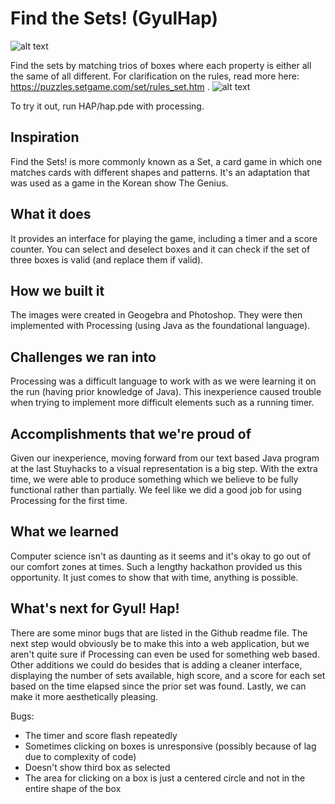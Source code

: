 # Find the Sets! (GyulHap)

![alt text](https://github.com/austin-leung/GyulHap/blob/master/HAP/Image.png?raw=true)

Find the sets by matching trios of boxes where each property is either all the same of all different. For clarification on the rules, read more here: https://puzzles.setgame.com/set/rules_set.htm .
![alt text](https://github.com/austin-leung/GyulHap/blob/master/HAP/SGH_Set_Explanation.png?raw=true)

To try it out, run HAP/hap.pde with processing.

## Inspiration
Find the Sets! is more commonly known as a Set, a card game in which one matches cards with different shapes and patterns. It's an adaptation that was used as a game in the Korean show The Genius. 

## What it does
It provides an interface for playing the game, including a timer and a score counter. You can select and deselect boxes and it can check if the set of three boxes is valid (and replace them if valid).

## How we built it
The images were created in Geogebra and Photoshop. They were then implemented with Processing (using Java as the foundational language).

## Challenges we ran into
Processing was a difficult language to work with as we were learning it on the run (having prior knowledge of Java). This inexperience caused trouble when trying to implement more difficult elements such as a running timer. 

## Accomplishments that we're proud of
Given our inexperience, moving forward from our text based Java program at the last Stuyhacks to a visual representation is a big step. With the extra time, we were able to produce something which we believe to be fully functional rather than partially. We feel like we did a good job for using Processing for the first time.

## What we learned
Computer science isn't as daunting as it seems and it's okay to go out of our comfort zones at times. Such a lengthy hackathon provided us this opportunity. It just comes to show that with time, anything is possible.

## What's next for Gyul! Hap!
There are some minor bugs that are listed in the Github readme file. The next step would obviously be to make this into a web application, but we aren't quite sure if Processing can even be used for something web based. Other additions we could do besides that is adding a cleaner interface, displaying the number of sets available, high score, and a score for each set based on the time elapsed since the prior set was found. Lastly, we can make it more aesthetically pleasing.


Bugs:

* The timer and score flash repeatedly
* Sometimes clicking on boxes is unresponsive (possibly because of lag due to complexity of code)
* Doesn't show third box as selected
* The area for clicking on a box is just a centered circle and not in the entire shape of the box



